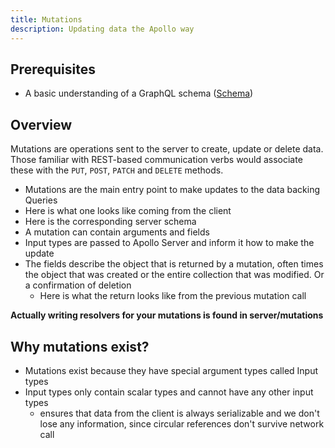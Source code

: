 ```yaml
---
title: Mutations
description: Updating data the Apollo way
---
```


## Prerequisites

* A basic understanding of a GraphQL schema ([Schema]())

## Overview

Mutations are operations sent to the server to create, update or delete data.  Those familiar with REST-based communication verbs would associate these with the `PUT`, `POST`, `PATCH` and `DELETE` methods.

* Mutations are the main entry point to make updates to the data backing Queries
* Here is what one looks like coming from the client
* Here is the corresponding server schema
* A mutation can contain arguments and fields
* Input types are passed to Apollo Server and inform it how to make the update
* The fields describe the object that is returned by a mutation, often times the object that was created or the entire collection that was modified. Or a confirmation of deletion
  * Here is what the return looks like from the previous mutation call

**Actually writing resolvers for your mutations is found in server/mutations**

## Why mutations exist?

* Mutations exist because they have special argument types called Input types
* Input types only contain scalar types and cannot have any other input types
  * ensures that data from the client is always serializable and we don't lose any information, since circular references don't survive network call